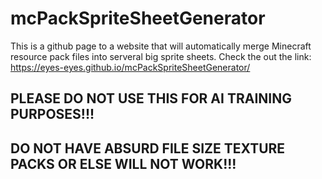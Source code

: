 #     mcPackSpriteSheetGenerator
This is a github page to a website that will automatically merge Minecraft resource pack files into serveral big sprite sheets.
Check the out the link: https://eyes-eyes.github.io/mcPackSpriteSheetGenerator/

## PLEASE DO NOT USE THIS FOR AI TRAINING PURPOSES!!!

## DO NOT HAVE ABSURD FILE SIZE TEXTURE PACKS OR ELSE WILL NOT WORK!!!
